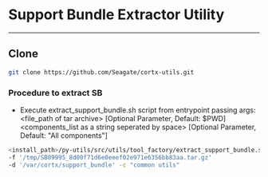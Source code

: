 <!--                                                                            
Tool Factory: CORTX Python common tool library.                                    
Copyright (c) 2021 Seagate Technology LLC and/or its Affiliates                 
This program is free software: you can redistribute it and/or modify            
it under the terms of the GNU Affero General Public License as published        
by the Free Software Foundation, either version 3 of the License, or            
(at your option) any later version.                                             
This program is distributed in the hope that it will be useful,                 
but WITHOUT ANY WARRANTY; without even the implied warranty of                  
MERCHANTABILITY or FITNESS FOR A PARTICULAR PURPOSE. See the                    
GNU Affero General Public License for more details.                             
You should have received a copy of the GNU Affero General Public License        
along with this program. If not, see <https://www.gnu.org/licenses/>.           
For any questions about this software or licensing,                             
please email opensource@seagate.com or cortx-questions@seagate.com.          
-->

# Support Bundle Extractor Utility

---

## Clone

```bash
git clone https://github.com/Seagate/cortx-utils.git
```

### Procedure to extract SB

*   Execute extract_support_bundle.sh script from entrypoint passing args:
<file_path of tar archive> <destination> [Optional Parameter, Default: $PWD]
<components_list as a string seperated by space> [Optional Parameter, Default: "All components"]
```bash
<install_path>/py-utils/src/utils/tool_factory/extract_support_bundle.sh
-f '/tmp/SB09995_8d00f71d6e0eeef02e971e6356bb83aa.tar.gz'
-d '/var/cortx/support_bundle' -c "common utils"
```

